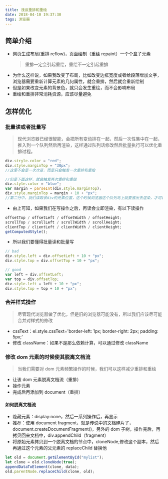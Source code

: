 ```yaml
---
title: 浅谈重排和重绘
date: 2018-04-10 19:37:30
tags: 浏览器
---
```


## 简单介绍

* 网页生成布局(重排 reflow)，页面绘制（重绘 repaint）一个个盒子元素
  > 重排一定会引起重绘，重绘不一定引起重排

- 为什么这样说，如果我改变了布局，比如改变边框宽度或者给段落增加文字，浏览器需要重新计算元素的几何属性，就会重排，然后就会重新绘制
- 但是如果改变元素的背景色，就只会发生重绘，而不会影响布局
- 重绘和重排非常消耗资源，应该尽量避免

## 怎样优化

### 批量读或者批量写

> 现代浏览器已经很智能，会把所有变动排在一起，然后一次性集中在一起，推入到一个队列然后再渲染，这样通过队列话修改然后批量执行可以优化重排过程。

```javascript
div.stryle.color = "red";
div.style.marginTop = "30px";
//这里不会是一次次变，而是只会触发一次重排和重绘

//但是下面这样，就会触发两次重排和重绘
div.style.color = "blue";
var margin = parseInt(div.style.marginTop);
div.style.marginTop = margin + 10 + "px";
//第二行中，我们读取该div的元素位置，这个时候浏览器这个队列马上就要推出去渲染，才可以得知新的布局的位置，所以浏览器必须要重排
```

* 由上可知，如果我们在写操作之后，再读会立即渲染，有以下读操作

```javascript
offsetTop / offsetLeft / offsetWidth / offsetHeight;
scrollTop / scrollLeft / scrollWidth / scrollHeight;
clientTop / clientLeft / clientWidth / clientHeight;
getComputedStyle();
```

* 所以我们要懂得批量读和批量写

```javascript
// bad
div.style.left = div.offsetLeft + 10 + "px";
div.style.top = div.offsetTop + 10 + "px";

// good
var left = div.offsetLeft;
var top = div.offsetTop;
div.style.left = left + 10 + "px";
div.style.top = top + 10 + "px";
```

### 合并样式操作

> 尽管现代浏览器做了优化，但是旧的浏览器可能没有，所以我们应该尽可能合并对样式的修改

* cssText：el.style.cssText='border-left: 1px; border-right: 2px; padding: 5px;'
* 修改 className：如果不是那么依赖计算，可以通过修改 className

### 修改 dom 元素的时候使其脱离文档流

> 当我们需要对 dom 元素频繁操作的时候，我们可以这样减少重排和重绘

* 让该 dom 元素脱离文档流（重排）
* 操作元素
* 完成后再添加到 document（重排）

#### 如何脱离文档流

* 隐藏元素：display:none，然后一系列操作后，再显示
* 推荐：使用 document fragment，就是传说中的文档碎片了，document.createDocumentFragment()，另外的 dom 子树，操作完后，再拷贝回来文档中，div.appendChild（fragment）
* 将原始元素拷贝到一个脱离文档的节点中，cloneNode,修改这个副本，然后再通过这个元素的父元素的 replaceChild 替换他

```javascript
let old = document.getElementById("mylist");
let clone = old.cloneNode(true);
appendDataToElement(clone, data);
old.parentNode.replaceChild(clone, old);
```
